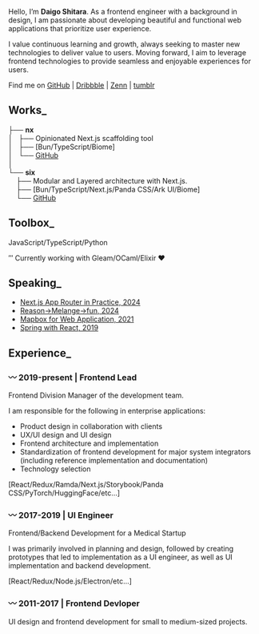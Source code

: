 Hello, I’m **Daigo Shitara**. As a frontend engineer with a background in design, I am passionate about developing beautiful and functional web applications that prioritize user experience.

I value continuous learning and growth, always seeking to master new technologies to deliver value to users. Moving forward, I aim to leverage frontend technologies to provide seamless and enjoyable experiences for users.

Find me on [GitHub](https://github.com/sdaigo) | [Dribbble](https://dribbble.com/daigo3) | [Zenn](https://zenn.dev/d3g) | [tumblr](https://daigo3.tumblr.com/)

## Works_

├── **nx**  
│&nbsp;&nbsp;&nbsp;├── Opinionated Next.js scaffolding tool  
│&nbsp;&nbsp;&nbsp;├── \[Bun/TypeScript/Biome\]  
│&nbsp;&nbsp;&nbsp;└── [GitHub](https://github.com/sdaigo/nx)  
│  
└── **six**  
&nbsp;&nbsp;&nbsp;&nbsp;├── Modular and Layered architecture with Next.js.  
&nbsp;&nbsp;&nbsp;&nbsp;├── \[Bun/TypeScript/Next.js/Panda CSS/Ark UI/Biome\]  
&nbsp;&nbsp;&nbsp;&nbsp;└── [GitHub](https://github.com/sdaigo/six)

## Toolbox_

JavaScript/TypeScript/Python

‴ Currently working with Gleam/OCaml/Elixir ♥︎

## Speaking_

- [Next.js App Router in Practice, 2024](https://speakerdeck.com/sdaigo/next-dot-js-in-practice)
- [Reason->Melange->fun, 2024](https://speakerdeck.com/sdaigo/ocaml-melange-fun)
- [Mapbox for Web Application, 2021](https://speakerdeck.com/sdaigo/mapbox-for-web-application)
- [Spring with React, 2019](https://speakerdeck.com/sdaigo/spring-with-react-for-enterprise-application)

## Experience_

### 〰️ 2019-present | **Frontend Lead**

Frontend Division Manager of the development team.

I am responsible for the following in enterprise applications:

- Product design in collaboration with clients
- UX/UI design and UI design
- Frontend architecture and implementation
- Standardization of frontend development for major system integrators (including reference implementation and documentation)
- Technology selection

\[React/Redux/Ramda/Next.js/Storybook/Panda CSS/PyTorch/HuggingFace/etc...\]

### 〰️ 2017-2019 | **UI Engineer**

Frontend/Backend Development for a Medical Startup

I was primarily involved in planning and design, followed by creating prototypes that led to implementation as a UI engineer, as well as UI implementation and backend development.

\[React/Redux/Node.js/Electron/etc...\]

### 〰️ 2011-2017 | **Frontend Devloper**

UI design and frontend development for small to medium-sized projects.
